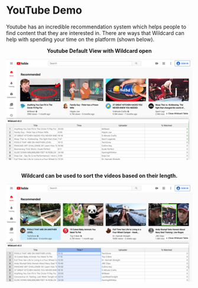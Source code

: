 # YouTube Demo

Youtube has an incredible recommendation system which helps people to find content that they are interested in. There are ways that Wildcard can help with spending your time on the platform (shown below).

**<div align="center"> Youtube Default View with Wildcard open  </div>**

![YouTube with Wildcard open](_images/youtube/wildcard_open.png) 
<br/>
<br/>

**<div align="center"> Wildcard can be used to sort the videos based on their length. </div>**

![YouTube with Wildcard open](_images/youtube/ranked_by_watch_time.png) 

